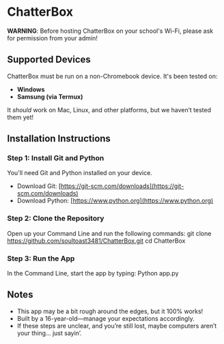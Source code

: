 # ChatterBox

**WARNING**: Before hosting ChatterBox on your school's Wi-Fi, please ask for permission from your admin!

## Supported Devices
ChatterBox must be run on a non-Chromebook device. It's been tested on:
- **Windows**
- **Samsung (via Termux)**

It *should* work on Mac, Linux, and other platforms, but we haven’t tested them yet!

## Installation Instructions

### Step 1: Install Git and Python
You'll need Git and Python installed on your device.
- Download Git: [https://git-scm.com/downloads](https://git-scm.com/downloads)
- Download Python: [https://www.python.org](https://www.python.org)

### Step 2: Clone the Repository
Open up your Command Line and run the following commands: git clone https://github.com/soultoast3481/ChatterBox.git cd ChatterBox

### Step 3: Run the App
In the Command Line, start the app by typing: Python app.py

## Notes

- This app may be a bit rough around the edges, but it 100% works!
- Built by a 16-year-old—manage your expectations accordingly.
- If these steps are unclear, and you’re still lost, maybe computers aren’t your thing... just sayin’.